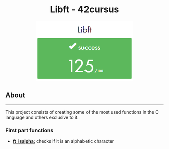 <h1 align="center">Libft - 42cursus</h1>
<p align="center"><img src="img/libft_git_310.png" width="310" /></p>
<h2>About</h2>

---
This project consists of creating some of the most used functions in the C language and others exclusive to it.

### First part functions

* [**ft_isalpha:**](/libft_files/ft_isalpha.c) checks if it is an alphabetic character
